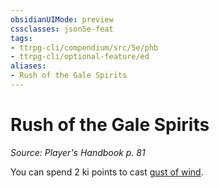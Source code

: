 ```yaml
---
obsidianUIMode: preview
cssclasses: json5e-feat
tags:
- ttrpg-cli/compendium/src/5e/phb
- ttrpg-cli/optional-feature/ed
aliases:
- Rush of the Gale Spirits
---
```

# Rush of the Gale Spirits
*Source: Player's Handbook p. 81*  

You can spend 2 ki points to cast [gust of wind](/3-Mechanics/CLI/Compendium/spells/gust-of-wind.md).